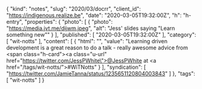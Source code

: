 {
  "kind": "notes",
  "slug": "2020/03/docrr",
  "client_id": "https://indigenous.realize.be",
  "date": "2020-03-05T19:32:00Z",
  "h": "h-entry",
  "properties": {
    "photo": [
      {
        "photo": "https://media.jvt.me/dijwm.jpeg",
        "alt": "Jess' slides saying \"Learn something new\""
      }
    ],
    "published": [
      "2020-03-05T19:32:00Z"
    ],
    "category": [
      "wit-notts"
    ],
    "content": [
      {
        "html": "",
        "value": "Learning driven development is a great reason to do a talk - really awesome advice from <span class=\"h-card\"><a class=\"u-url\" href=\"https://twitter.com/JessPWhite\">@JessPWhite</a></span> at <a href=\"/tags/wit-notts/\">#WiTNotts</a>"
      }
    ],
    "syndication": [
      "https://twitter.com/JamieTanna/status/1235651120804003843"
    ]
  },
  "tags": [
    "wit-notts"
  ]
}
